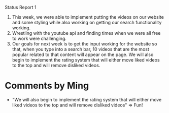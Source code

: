Status Report 1
1) This week, we were able to implement putting the videos on our website and some
styling while also working on getting our search functionality working.
2) Wrestling with the youtube api and finding times when we were all free to work were
challenging.
3) Our goals for next week is to get the input working for the website so that, when
you type into a search bar, 10 videos that are the most popular related to that content
will appear on the page. We will also begin to implement the rating system that will
either move liked videos to the top and will remove disliked videos. 

# Comments by Ming
* "We will also begin to implement the rating system that will either move liked videos to the top and will remove disliked videos" => Fun!
